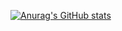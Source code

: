[![Anurag's GitHub stats](https://github-readme-stats.vercel.app/api?username=deenyshomar)](https://github.com/anuraghazra/github-readme-stats)
